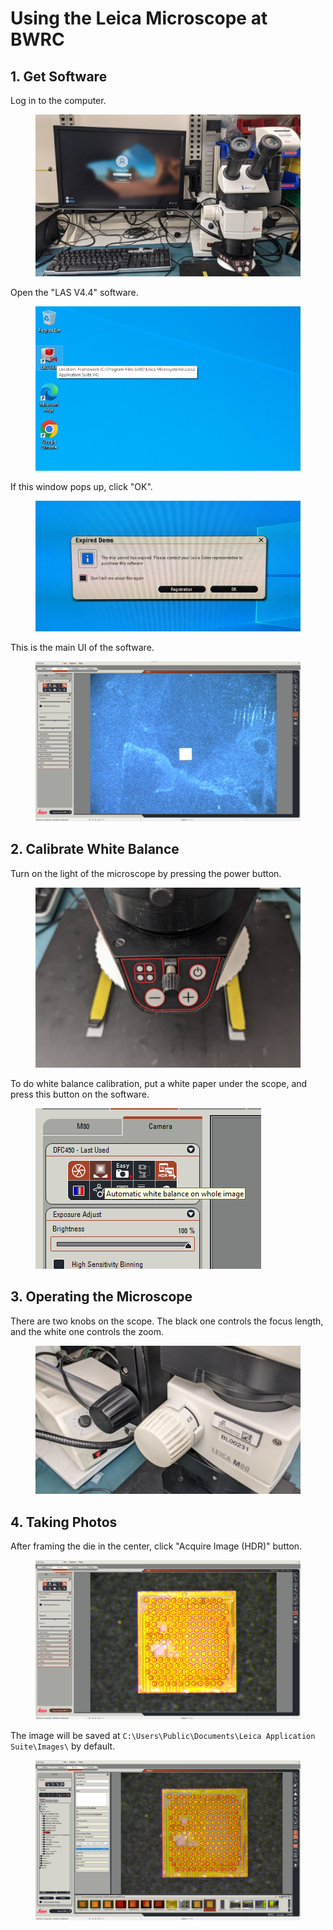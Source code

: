 # Using the Leica Microscope at BWRC

## 1. Get Software

Log in to the computer.

<figure><img src="../.gitbook/assets/image (6).png" alt=""><figcaption></figcaption></figure>

Open the "LAS V4.4" software.

<figure><img src="../.gitbook/assets/image (3) (1).png" alt=""><figcaption></figcaption></figure>

If this window pops up, click "OK".

<figure><img src="../.gitbook/assets/image (12).png" alt=""><figcaption></figcaption></figure>



This is the main UI of the software.

<figure><img src="../.gitbook/assets/image (1) (2).png" alt=""><figcaption></figcaption></figure>



## 2. Calibrate White Balance

Turn on the light of the microscope by pressing the power button.

<figure><img src="../.gitbook/assets/image (5) (3).png" alt=""><figcaption></figcaption></figure>



To do white balance calibration, put a white paper under the scope, and press this button on the software.

<figure><img src="../.gitbook/assets/image (2) (2) (5).png" alt=""><figcaption></figcaption></figure>



## 3. Operating the Microscope

There are two knobs on the scope. The black one controls the focus length, and the white one controls the zoom.

<figure><img src="../.gitbook/assets/image (15).png" alt=""><figcaption></figcaption></figure>



## 4. Taking Photos

After framing the die in the center, click "Acquire Image (HDR)" button.

<figure><img src="../.gitbook/assets/image (3) (4).png" alt=""><figcaption></figcaption></figure>

The image will be saved at `C:\Users\Public\Documents\Leica Application Suite\Images\` by default.

<figure><img src="../.gitbook/assets/image (4) (1).png" alt=""><figcaption></figcaption></figure>

